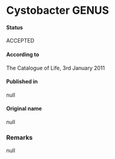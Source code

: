Cystobacter GENUS
=======

#### Status
ACCEPTED

#### According to
The Catalogue of Life, 3rd January 2011

#### Published in
null

#### Original name
null

### Remarks
null
